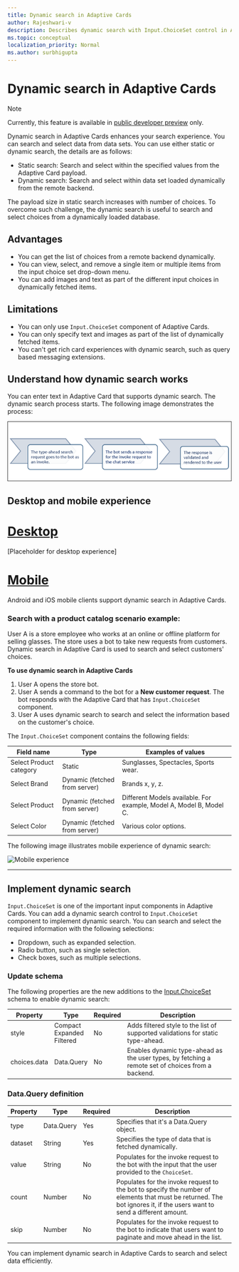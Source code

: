 ```yaml
---
title: Dynamic search in Adaptive Cards 
author: Rajeshwari-v
description: Describes dynamic search with Input.ChoiceSet control in Adaptive Cards 
ms.topic: conceptual
localization_priority: Normal
ms.author: surbhigupta
---
```


# Dynamic search in Adaptive Cards  

> [!NOTE]
> Currently, this feature is available in [public developer preview](~/resources/dev-preview/developer-preview-intro.md) only.

Dynamic search in Adaptive Cards enhances your search experience. You can search and select data from data sets. You can use either static or dynamic search, the details are as follows:

* Static search: Search and select within the specified values from the Adaptive Card payload.
* Dynamic search: Search and select within data set loaded dynamically from the remote backend.

The payload size in static search increases with number of choices. To overcome such challenge, the dynamic search is useful to search and select choices from a dynamically loaded database. 

## Advantages

* You can get the list of choices from a remote backend dynamically.
* You can view, select, and remove a single item or multiple items from the input choice set drop-down menu.
* You can add images and text as part of the different input choices in dynamically fetched items.

## Limitations

* You can only use `Input.ChoiceSet` component of Adaptive Cards.
* You can only specify text and images as part of the list of dynamically fetched items. 
* You can't get rich card experiences with dynamic search, such as query based messaging extensions. 
 
## Understand how dynamic search works

You can enter text in Adaptive Card that supports dynamic search. The dynamic search process starts. The following image demonstrates the process: 

![Dynamic search](../../assets/images/cards/dynamic-type-ahead-search-flow.png)

## Desktop and mobile experience

# [Desktop](#tab/desktop)

[Placeholder for desktop experience]

# [Mobile](#tab/mobile)

Android and iOS mobile clients support dynamic search in Adaptive Cards. 
 
### Search with a product catalog scenario example:

User A is a store employee who works at an online or offline platform for selling glasses. The store uses a bot to take new requests from customers. Dynamic search in Adaptive Card is used to search and select customers' choices.

**To use dynamic search in Adaptive Cards**

1. User A opens the store bot.
1. User A sends a command to the bot for a **New customer request**. The bot responds with the Adaptive Card that has `Input.ChoiceSet` component.
1. User A uses dynamic search to search and select the information based on the customer's choice. 

The `Input.ChoiceSet` component contains the following fields: 

|Field name|Type |Examples of values|
|----------|-------|-----------------|
|Select Product category|	Static|	Sunglasses, Spectacles, Sports wear.| 
|Select Brand|	Dynamic (fetched from server) |	Brands x, y, z. |
|Select Product	|Dynamic (fetched from server) | Different Models available. For example, Model A, Model B, Model C. |
|Select Color | Dynamic (fetched from server) |	Various color options. |      

The following image illustrates mobile experience of dynamic search:       

<img src="~/assets/images/cards/mobile-type-ahead-search.png" alt="Mobile experience" width="400"/>

---

## Implement dynamic search

`Input.ChoiceSet` is one of the important input components in Adaptive Cards. You can add a dynamic search control to `Input.ChoiceSet` component to implement dynamic search. You can search and select the required information with the following selections:       

* Dropdown, such as expanded selection.
* Radio button, such as single selection.
* Check boxes, such as multiple selections. 

### Update schema

The following properties are the new additions to the [Input.ChoiceSet](https://adaptivecards.io/explorer/Input.ChoiceSet.html) schema to enable dynamic search:

| Property	| Type | Required | Description |
|-----------|------|----------|-------------|
| style | Compact <br/> Expanded <br/> Filtered | No | Adds filtered style to the list of supported validations for static type-ahead.|
| choices.data | Data.Query | No | Enables dynamic type-ahead as the user types, by fetching a remote set of choices from a backend. |

### Data.Query definition

| Property	| Type | Required | Description |
|-----------|------|----------|-------------|
| type | Data.Query	| Yes |	Specifies that it's a Data.Query object.|
| dataset | String | Yes | Specifies the type of data that is fetched dynamically. |
| value	| String | No | Populates for the invoke request to the bot with the input that the user provided to the `ChoiceSet`. |
| count	| Number | No | Populates for the invoke request to the bot to specify the number of elements that must be returned. The bot ignores it, if the users want to send a different amount. | 
| skip | Number | No | Populates for the invoke request to the bot to indicate that users want to paginate and move ahead in the list. |

You can implement dynamic search in Adaptive Cards to search and select data efficiently.